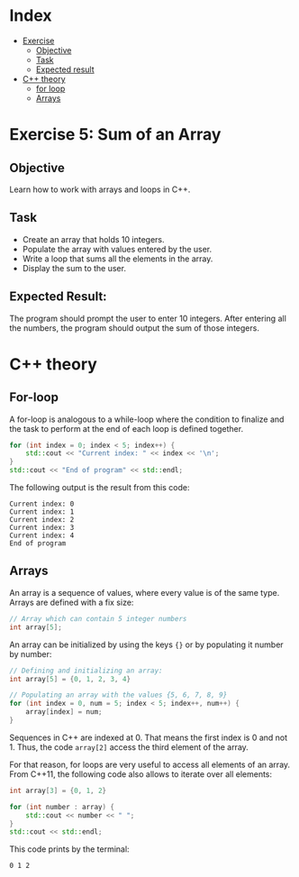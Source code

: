 # Index

- [Exercise](#exercise-5-sum-of-an-array)
    - [Objective](#objective)
    - [Task](#task)
    - [Expected result](#expected-result)
- [C++ theory](#c-theory)
    - [for loop](#for-loop)
    - [Arrays](#arrays)

# Exercise 5: Sum of an Array
## Objective
Learn how to work with arrays and loops in C++.

## Task
 - Create an array that holds 10 integers.
 - Populate the array with values entered by the user.
 - Write a loop that sums all the elements in the array.
 - Display the sum to the user.

## Expected Result:
The program should prompt the user to enter 10 integers.
After entering all the numbers, the program should output the sum of those integers.

# C++ theory

## For-loop

A for-loop is analogous to a while-loop where the condition to finalize and the task to perform at the end of each loop is defined together.

```cpp
for (int index = 0; index < 5; index++) {
    std::cout << "Current index: " << index << '\n';
}
std::cout << "End of program" << std::endl;
```

The following output is the result from this code:

```
Current index: 0
Current index: 1
Current index: 2
Current index: 3
Current index: 4
End of program
```

## Arrays

An array is a sequence of values, where every value is of the same type.
Arrays are defined with a fix size:

```cpp
// Array which can contain 5 integer numbers
int array[5];
```

An array can be initialized by using the keys `{}` or by populating it number by number:

```cpp
// Defining and initializing an array:
int array[5] = {0, 1, 2, 3, 4}

// Populating an array with the values {5, 6, 7, 8, 9}
for (int index = 0, num = 5; index < 5; index++, num++) {
    array[index] = num;
}
```

Sequences in C++ are indexed at 0.
That means the first index is 0 and not 1.
Thus, the code `array[2]` access the third element of the array.

For that reason, for loops are very useful to access all elements of an array.
From C++11, the following code also allows to iterate over all elements:

```cpp
int array[3] = {0, 1, 2}

for (int number : array) {
    std::cout << number << " ";
}
std::cout << std::endl;
```

This code prints by the terminal:

```
0 1 2
```
